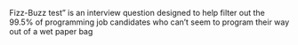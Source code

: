 Fizz-Buzz test” is an interview question designed to help filter out the 99.5% of programming job candidates who can’t seem to program their way out of a wet paper bag
